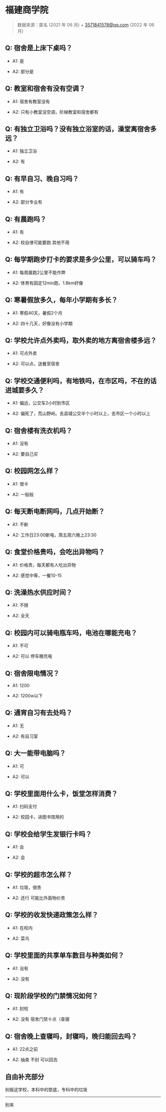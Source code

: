 # 福建商学院

> 数据来源：匿名 (2021 年 06 月) + 3571841578@qq.com (2022 年 06 月)

## Q: 宿舍是上床下桌吗？

- A1: 是

- A2: 部分是

## Q: 教室和宿舍有没有空调？

- A1: 宿舍有教室没有

- A2: 只有小教室没空调，阶梯教室和宿舍都有

## Q: 有独立卫浴吗？没有独立浴室的话，澡堂离宿舍多远？

- A1: 独立卫浴

- A2: 有

## Q: 有早自习、晚自习吗？

- A1: 有

- A2: 部分专业有

## Q: 有晨跑吗？

- A1: 有

- A2: 校自律可能要跑 其他不用

## Q: 每学期跑步打卡的要求是多少公里，可以骑车吗？

- A1: 每周晨跑2公里不能作弊

- A2: 体育有固定12min跑，1.8km好像

## Q: 寒暑假放多久，每年小学期有多长？

- A1: 寒假40天，暑假2个月

- A2: 四十几天，好像没有小学期

## Q: 学校允许点外卖吗，取外卖的地方离宿舍楼多远？

- A1: 可点外卖

- A2: 可以点，送餐至宿舍

## Q: 学校交通便利吗，有地铁吗，在市区吗，不在的话进城要多久？

- A1: 偏远，公交车2小时到市区

- A2: 偏死了，荒山野岭。去县城公交半个小时以上，去市区一个小时以上

## Q: 宿舍楼有洗衣机吗？

- A1: 没有

- A2: 要自己买

## Q: 校园网怎么样？

- A1: 很卡

- A2: 一般般

## Q: 每天断电断网吗，几点开始断？

- A1: 不断

- A2: 工作日23:00断电，周五周六晚上23:30

## Q: 食堂价格贵吗，会吃出异物吗？

- A1: 价格贵，每天都有人吃出异物

- A2: 感觉中等，一餐10-15

## Q: 洗澡热水供应时间？

- A1: 不限

- A2: 全天

## Q: 校园内可以骑电瓶车吗，电池在哪能充电？

- A1: 不可

- A2: 可以 停车棚充电

## Q: 宿舍限电情况？

- A1: 1200

- A2: 1200w以下

## Q: 通宵自习有去处吗？

- A1: 无

- A2: 有自习室

## Q: 大一能带电脑吗？

- A1: 可

- A2: 可以

## Q: 学校里面用什么卡，饭堂怎样消费？

- A1: 扫码支付

- A2: 校园卡，进图书馆用的

## Q: 学校会给学生发银行卡吗？

- A1: 会

- A2: 会

## Q: 学校的超市怎么样？

- A1: 垃圾，很贵

- A2: 还行 可能比外面物价贵

## Q: 学校的收发快递政策怎么样？

- A1: 在校内

- A2: 菜鸟

## Q: 学校里面的共享单车数目与种类如何？

- A1: 没有

- A2: 没有

## Q: 现阶段学校的门禁情况如何？

- A1: 封校

- A2: 没有 宿舍门禁十点（查寝

## Q: 宿舍晚上查寝吗，封寝吗，晚归能回去吗？

- A1: 22点之前

- A2: 抽查 不封 可以回去

## 自由补充部分

别报这学校，本科中的垫底，专科中的垃圾

***

别来